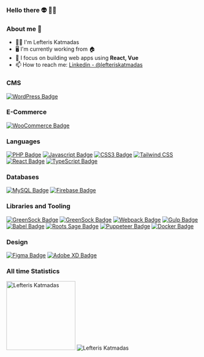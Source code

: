 ### Hello there 👽 🖖🏻

### About me 🐬

- 🖖🏻 I'm Lefteris Katmadas
- 🖥️ I'm currently working from 🏠
- 🌱 I focus on building web apps using **React, Vue**
- 📫 How to reach me: [Linkedin - @lefteriskatmadas](https://www.linkedin.com/in/lefteriskatmadas/)

### CMS

[![WordPress Badge](https://img.shields.io/badge/-WordPress-21759b?style=for-the-badge&labelColor=black&logo=wordpress&logoColor=21759b)](#)

### E-Commerce

[![WooCommerce Badge](https://img.shields.io/badge/-WoOCommerce-96588a?style=for-the-badge&labelColor=black&logo=woocommerce&logoColor=96588a)](#)

### Languages

[![PHP Badge](https://img.shields.io/badge/-PHP-474A8A?style=for-the-badge&labelColor=black&logo=php&logoColor=474A8A)](#) [![Javascript Badge](https://img.shields.io/badge/-Javascript-F0DB4F?style=for-the-badge&labelColor=black&logo=javascript&logoColor=F0DB4F)](#) [![CSS3 Badge](https://img.shields.io/badge/-CSS3-2865f0?style=for-the-badge&labelColor=black&logo=css3&logoColor=274de4)](#) [![Tailwind CSS](https://img.shields.io/badge/-Tailwind_CSS-06B6D4?style=for-the-badge&labelColor=black&logo=Tailwind%20CSS&logoColor=ffffff)](#)
[![React Badge](https://img.shields.io/badge/-React-61DAFB?style=for-the-badge&labelColor=black&logo=react&logoColor=61DAFB)](#) [![TypeScript Badge](https://img.shields.io/badge/-TypeScript-3178C6?style=for-the-badge&labelColor=black&logo=typescript&logoColor=3178C6)](#)

### Databases

[![MySQL Badge](https://img.shields.io/badge/-MySQL-0db7ed?style=for-the-badge&labelColor=black&logo=mysql&logoColor=F29111)](#) [![Firebase Badge](https://img.shields.io/badge/-Firebase-e69514?style=for-the-badge&labelColor=black&logo=firebase&logoColor=ffa500)](#)

### Libraries and Tooling

[![GreenSock Badge](https://img.shields.io/badge/-Gutenberg-000000?style=for-the-badge&labelColor=black&logo=Gutenberg&logoColor=ffffff)](#) [![GreenSock Badge](https://img.shields.io/badge/-GreenSock-88CE02?style=for-the-badge&labelColor=black&logo=Greensock&logoColor=ffffff)](#) [![Webpack Badge](https://img.shields.io/badge/-Webpack-4285F4?style=for-the-badge&labelColor=black&logo=Webpack&logoColor=ffffff)](#) [![Gulp Badge](https://img.shields.io/badge/-Gulp-CF4647?style=for-the-badge&labelColor=black&logo=Gulp&logoColor=ffffff)](#) [![Babel Badge](https://img.shields.io/badge/-Babel-F9DC3E?style=for-the-badge&labelColor=black&logo=Babel&logoColor=ffffff)](#) [![Roots Sage Badge](https://img.shields.io/badge/-Roots%20Sage-525DDC?style=for-the-badge&labelColor=black&logo=RootsSage&logoColor=ffffff)](#)
[![Puppeteer Badge](https://img.shields.io/badge/-Puppeteer-40B5A4?style=for-the-badge&labelColor=black&logo=Puppeteer&logoColor=ffffff)](#) [![Docker Badge](https://img.shields.io/badge/-Docker-0db7ed?style=for-the-badge&labelColor=black&logo=docker&logoColor=0db7ed)](#)

### Design

[![Figma Badge](https://img.shields.io/badge/-Figma-F24E1E?style=for-the-badge&labelColor=black&logo=Figma&logoColor=ffffff)](#) [![Adobe XD Badge](https://img.shields.io/badge/-Adobe%20XD-FF61F6?style=for-the-badge&labelColor=black&logo=Adobe%20XD&logoColor=ffffff)](#)

### All time Statistics

<img height="180em" src="https://github-readme-stats.vercel.app/api?layout=compact&langs_count=8&theme=blueberry&cache_seconds=1800&count_private=true&username=lkatmadas&show_icons=true" alt="Lefteris Katmadas"/>

<img src="https://github-readme-streak-stats.herokuapp.com/?user=lkatmadas&theme=blueberry" alt="Lefteris Katmadas"/>
